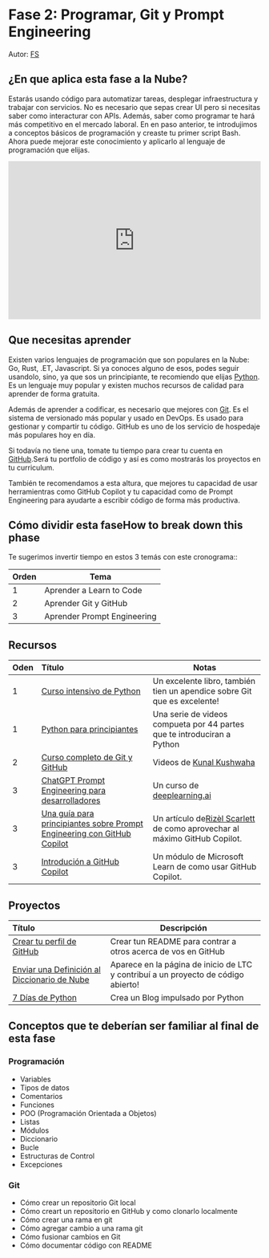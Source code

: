 # Fase 2: Programar, Git y Prompt Engineering

Autor: [FS](https://twitter.com/felipe88)

## ¿En que aplica esta fase a la Nube?

Estarás usando código para automatizar tareas, desplegar infraestructura y trabajar con servicios. No es necesario que sepas crear UI pero si necesitas saber como interacturar con APIs. Además, saber como programar te hará más competitivo en el mercado laboral. En en paso anterior, te introdujimos a conceptos básicos de programación y creaste tu primer script Bash. Ahora puede mejorar este conocimiento y aplicarlo al lenguaje de programación que elijas.

<!--truncate -->
<iframe width="100%" height="315" src="https://www.youtube.com/embed/WMUAc7bvB7M" title="YouTube video player" frameborder="0" allow="accelerometer; autoplay; clipboard-write; encrypted-media; gyroscope; picture-in-picture; web-share" allowfullscreen></iframe>

## Que necesitas aprender

Existen varios lenguajes de programación que son populares en la Nube: Go, Rust, .ET, Javascript. Si ya conoces alguno de esos, podes seguir usandolo, sino, ya que sos un principiante, te recomiendo que elijas [Python](https://www.python.org/). Es un lenguaje muy popular y existen muchos recursos de calidad para aprender de forma gratuita.

Además de aprender a codificar, es necesario que mejores con [Git](https://git-scm.com/). Es el sistema de versionado más popular y usado en DevOps. Es usado para gestionar y compartir tu código. GitHub es uno de los servicio de hospedaje más populares hoy en día.

Si todavía no tiene una, tomate tu tiempo para crear tu cuenta en [GitHub](https://github.com/).Será tu portfolio de código y así es como mostrarás los proyectos en tu curriculum.

También te recomendamos a esta altura, que mejores tu capacidad de usar herramientras como GitHub Copilot y tu capacidad como de Prompt Engineering para ayudarte a escribir código de forma más productiva.

## Cómo dividir esta faseHow to break down this phase

Te sugerimos invertir tiempo en estos 3 temás con este cronograma::

| Orden | Tema                        |
| ----- | --------------------------- |
| 1     | Aprender a Learn to Code    |
| 2     | Aprender Git y GitHub       |
| 3     | Aprender Prompt Engineering |

## Recursos

| Oden | Título                                                                                                                                                            | Notas                                                                                                           |
| :--- | :---------------------------------------------------------------------------------------------------------------------------------------------------------------- | --------------------------------------------------------------------------------------------------------------- |
| 1    | [Curso intensivo de Python](https://ehmatthes.github.io/pcc/)                                                                                                     | Un excelente libro, también tien un apendice sobre Git que es excelente!                                        |
| 1    | [Python para principiantes](https://youtu.be/jFCNu1-Xdsw)                                                                                                         | Una serie de videos compueta por 44 partes que te introduciran a Python                                         |
| 2    | [Curso completo de Git y GitHub](https://www.youtube.com/watch?v=apGV9Kg7ics)                                                                                     | Videos de [Kunal Kushwaha](https://bio.link/kunalk)                                                             |
| 3    | [ChatGPT Prompt Engineering para desarrolladores](https://www.deeplearning.ai/short-courses/chatgpt-prompt-engineering-for-developers/)                           | Un curso de [deeplearning.ai](https://www.deeplearning.ai/)                                                     |
| 3    | [Una guía para principiantes sobre Prompt Engineering con GitHub Copilot](https://dev.to/github/a-beginners-guide-to-prompt-engineering-with-github-copilot-3ibp) | Un artículo de[Rizèl Scarlett](https://twitter.com/blackgirlbytes) de como aprovechar al máximo GitHub Copilot. |
| 3    | [Introdución a GitHub Copilot](https://learn.microsoft.com/training/modules/introduction-to-github-copilot/)                                                      | Un módulo de Microsoft Learn de como usar GitHub Copilot.                                                       |

## Proyectos

| Título                                                                                                                                                           | Descripción                                                                        |
| :--------------------------------------------------------------------------------------------------------------------------------------------------------------- | ---------------------------------------------------------------------------------- |
| [Crear tu perfil de GitHub](https://docs.github.com/en/github/setting-up-and-managing-your-github-profile/customizing-your-profile/managing-your-profile-readme) | Crear tun README para contrar a otros acerca de vos en GitHub                      |
| [Enviar una Definición al Diccionario de Nube](https://definethecloud.guide/)                                                                                    | Aparece en la página de inicio de LTC y contribuí a un proyecto de código abierto! |
| [7 Días de Python](https://7daysofpython.com/)                                                                                                                   | Crea un Blog impulsado por Python                                                  |

## Conceptos que te deberían ser familiar al final de esta fase

### Programación

- Variables
- Tipos de datos
- Comentarios
- Funciones
- POO (Programación Orientada a Objetos)
- Listas
- Módulos
- Diccionario
- Bucle
- Estructuras de Control
- Excepciones

### Git

- Cómo crear un repositorio Git local
- Cómo creart un repositorio en GitHub y como clonarlo localmente
- Cómo crear una rama en git
- Cómo agregar cambio a una rama git
- Cómo fusionar cambios en Git
- Cómo documentar código con README

